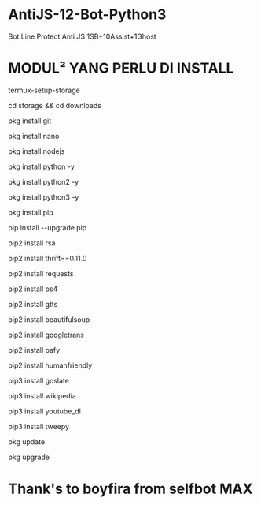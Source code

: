 # AntiJS-12-Bot-Python3
Bot Line Protect Anti JS 1SB+10Assist+1Ghost

# MODUL² YANG PERLU DI INSTALL

termux-setup-storage

cd storage && cd downloads

pkg install git

pkg install nano

pkg install nodejs

pkg install python -y

pkg install python2 -y

pkg install python3 -y

pkg install pip

pip install --upgrade pip

pip2 install rsa

pip2 install thrift==0.11.0

pip2 install requests

pip2 install bs4

pip2 install gtts

pip2 install beautifulsoup

pip2 install googletrans

pip2 install pafy

pip2 install humanfriendly

pip3 install goslate

pip3 install wikipedia

pip3 install youtube_dl

pip3 install tweepy

pkg update

pkg upgrade


#  Thank's to boyfira from selfbot MAX 

